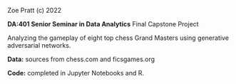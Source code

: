 Zoe Pratt (c) 2022

**DA:401 Senior Seminar in Data Analytics**
Final Capstone Project

Analyzing the gameplay of eight top chess Grand Masters using generative adversarial networks.

**Data:** sources from chess.com and ficsgames.org

**Code:** completed in Jupyter Notebooks and R.

